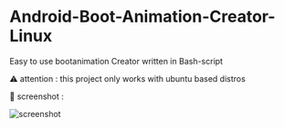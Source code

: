 # Android-Boot-Animation-Creator-Linux
Easy to use bootanimation Creator written in Bash-script

⚠️ attention :   this project only works with ubuntu based distros



📸 screenshot :


![screenshot](https://user-images.githubusercontent.com/91899799/135888535-bb83b54a-9ee6-4b44-b5a5-29b8bc81a0d3.png)

